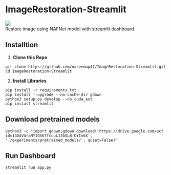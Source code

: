 # ImageRestoration-Streamlit
[<img src="https://img.shields.io/badge/Docker-Image-blue.svg?logo=docker">](<https://hub.docker.com/repository/docker/naseemap47/streamlit-nafnet>) <br>
Restore image using NAFNet model with streamlit dashboard

## Installtion
1. **Clone this Repo**
```
git clone https://github.com/naseemap47/ImageRestoration-Streamlit.git
cd ImageRestoration-Streamlit
```
2. **Install Libraries**
```
pip install -r requirements.txt
pip install --upgrade --no-cache-dir gdown
python3 setup.py develop --no_cuda_ext
pip install streamlit
```
## Download pretrained models
```
python3 -c "import gdown;gdown.download('https://drive.google.com/uc?id=14D4V4raNYIOhETfcuuLI3bGLB-OYIv6X', './experiments/pretrained_models/', quiet=False)"
```
## Run Dashboard
```
streamlit run app.py
```